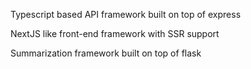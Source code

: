 Typescript based API framework built on top of express

NextJS like front-end framework with SSR support

Summarization framework built on top of flask
